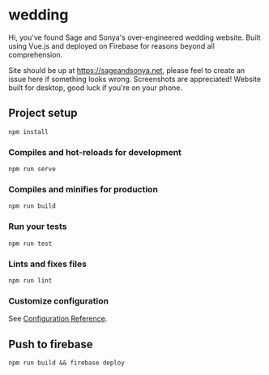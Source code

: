 # wedding

Hi, you've found Sage and Sonya's over-engineered wedding website. Built using
Vue.js and deployed on Firebase for reasons beyond all comprehension.

Site should be up at https://sageandsonya.net, please feel to create an issue
here if something looks wrong. Screenshots are appreciated! Website built for
desktop, good luck if you're on your phone.

## Project setup
```
npm install
```

### Compiles and hot-reloads for development
```
npm run serve
```

### Compiles and minifies for production
```
npm run build
```

### Run your tests
```
npm run test
```

### Lints and fixes files
```
npm run lint
```

### Customize configuration
See [Configuration Reference](https://cli.vuejs.org/config/).

## Push to firebase
```
npm run build && firebase deploy
```
